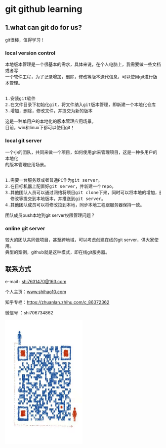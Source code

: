 # git github learning  
  
## 1.what can git do for us?  
git很棒，值得学习！  
  
### local version control  
本地版本管理是一个很基本的需求，具体来说，在个人电脑上，我需要做一些文档或者写  
一个软件工程，为了记录增加，删除，修改等版本迭代信息，可以使用git进行版本管理。  
<pre>  
1.安装git软件  
2.在文件目录下初始化git，将文件纳入git版本管理，即新建一个本地化仓库  
3.增加，删除，修改文件，并提交为新的版本  
</pre>  
这是一种单用户的本地化的版本管理应用场景。  
目前，win和linux下都可以使用git！  
  
### local git server  
一个小的团队，共同来做一个项目，如何使用git来管理项目，这是一种多用户的本地化  
的版本管理应用场景。  
<pre>  
1.需要一台服务器或者普通PC作为git server。  
2.在目标机器上配置好git server，并新建一个repo。  
3.其他团队人员可以通过网络将项目git clone下来，同时可以将本地的增加，删除，  
  修改等提交到本地版本，并推送到git server。  
4.其他团队成员可以将修改拉到本地，同步本地工程跟服务器保持一致。  
</pre>  
团队成员push本地到git server权限管理问题？  
  
  
### online git server  
较大的团队共同做项目，甚至跨地域，可以考虑创建在线的git server，供大家使用。  
典型的案例，github就是这种模式，即在线git服务器。  
  
## 联系方式  
  
e-mail  : shi7631470@163.com  
  
个人主页：www.shihao10.com  
  
知乎专栏：https://zhuanlan.zhihu.com/c_86372362  
  
微信号  ：shi706734862  
  
<img src="https://github.com/shi-hao/c_language_study/blob/master/chatME.jpg" width="250" height="400" />  
